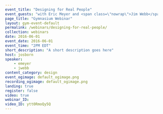 ```yaml
---
event_title: "Designing for Real People"
event_guests: "with Eric Meyer and <span class=\"nowrap\">Jim Webb</span>"
page_title: "Gymnasium Webinar"
layout: gym-event-default
permalink: /webinars/designing-for-real-people/
collection: webinars
date: 2016-06-01
event_date: 2016-06-01
event_time: "2PM EDT"
short_description: "A short description goes here"
host: josborn
speaker:
    - emeyer
    - jwebb
content_category: design
event_ogimage: default_ogimage.png
recording_ogimage: default_ogimage.png
landing: true
register: false
video: true
webinar_ID:
video_ID: ytt0RmoQy5Q
---
```

